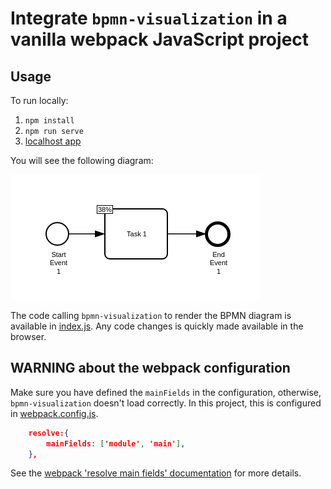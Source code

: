 # Integrate `bpmn-visualization` in a vanilla webpack JavaScript project

## Usage

To run locally:

1. `npm install`
2. `npm run serve`
3. [localhost app](http://localhost:8080)

You will see the following diagram:

![BPMN diagram in the home page](docs/home.png)

The code calling `bpmn-visualization` to render the BPMN diagram is available in [index.js](src/index.js).
Any code changes is quickly made available in the browser.


## WARNING about the webpack configuration

Make sure you have defined the `mainFields` in the configuration, otherwise, `bpmn-visualization` doesn't load correctly.
In this project, this is configured in [webpack.config.js](./webpack.config.js).

```json
    resolve:{
        mainFields: ['module', 'main'],
    },
```

See the [webpack 'resolve main fields' documentation](https://webpack.js.org/configuration/resolve/#resolvemainfields) for more details.
